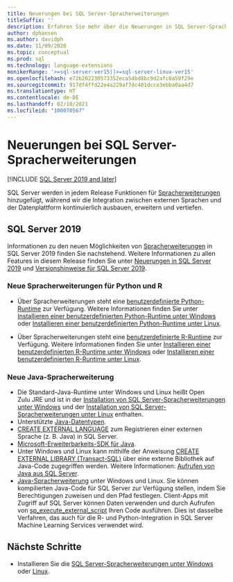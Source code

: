 ```yaml
---
title: Neuerungen bei SQL Server-Spracherweiterungen
titleSuffix: ''
description: Erfahren Sie mehr über die Neuerungen in SQL Server-Spracherweiterungen, mit denen die Integration zwischen externen Sprachen und der Datenplattform ausgebaut, erweitert und vertieft wird.
author: dphansen
ms.author: davidph
ms.date: 11/09/2020
ms.topic: conceptual
ms.prod: sql
ms.technology: language-extensions
monikerRange: '>=sql-server-ver15||>=sql-server-linux-ver15'
ms.openlocfilehash: e72b202230573352eca54bd8bc9d2afc0a58f29e
ms.sourcegitcommit: 917df4ffd22e4a229af7dc481dcce3ebba0aa4d7
ms.translationtype: HT
ms.contentlocale: de-DE
ms.lasthandoff: 02/10/2021
ms.locfileid: "100070567"
---
```

# <a name="whats-new-in-sql-server-language-extensions"></a>Neuerungen bei SQL Server-Spracherweiterungen
[!INCLUDE [SQL Server 2019 and later](../includes/applies-to-version/sqlserver2019.md)]

SQL Server werden in jedem Release Funktionen für [Spracherweiterungen](language-extensions-overview.md) hinzugefügt, während wir die Integration zwischen externen Sprachen und der Datenplattform kontinuierlich ausbauen, erweitern und vertiefen.

## <a name="sql-server-2019"></a>SQL Server 2019

Informationen zu den neuen Möglichkeiten von [Spracherweiterungen](language-extensions-overview.md) in SQL Server 2019 finden Sie nachstehend. Weitere Informationen zu allen Features in diesem Release finden Sie unter [Neuerungen in SQL Server 2019](../sql-server/what-s-new-in-sql-server-ver15.md) und [Versionshinweise für SQL Server 2019](../sql-server/sql-server-version-15-release-notes.md).

### <a name="new-python-and-r-language-extensions"></a>Neue Spracherweiterungen für Python und R

- Über Spracherweiterungen steht eine [benutzerdefinierte Python-Runtime](../machine-learning/install/custom-runtime-python.md) zur Verfügung. Weitere Informationen finden Sie unter [Installieren einer benutzerdefinierten Python-Runtime unter Windows](../machine-learning/install/custom-runtime-python.md?view=sql-server-ver15&preserve-view=true) oder [Installieren einer benutzerdefinierten Python-Runtime unter Linux](../machine-learning/install/custom-runtime-python.md?view=sql-server-linux-ver15&preserve-view=true).

- Über Spracherweiterungen steht eine [benutzerdefinierte R-Runtime](../machine-learning/install/custom-runtime-r.md) zur Verfügung. Weitere Informationen finden Sie unter [Installieren einer benutzerdefinierten R-Runtime unter Windows](../machine-learning/install/custom-runtime-r.md?view=sql-server-ver15&preserve-view=true) oder [Installieren einer benutzerdefinierten R-Runtime unter Linux](../machine-learning/install/custom-runtime-r.md?view=sql-server-linux-ver15&preserve-view=true).

### <a name="new-java-language-extension"></a>Neue Java-Spracherweiterung

- Die Standard-Java-Runtime unter Windows und Linux heißt Open Zulu JRE und ist in der [Installation von SQL Server-Spracherweiterungen unter Windows](install/windows-java.md) und der [Installation von SQL Server-Spracherweiterungen unter Linux](../linux/sql-server-linux-setup-language-extensions-java.md) enthalten.
- Unterstützte [Java-Datentypen](how-to/java-to-sql-data-types.md).
- [CREATE EXTERNAL LANGUAGE](../t-sql/statements/create-external-language-transact-sql.md) zum Registrieren einer externen Sprache (z. B. Java) in SQL Server.
- [Microsoft-Erweiterbarkeits-SDK für Java](how-to/extensibility-sdk-java-sql-server.md).
- Unter Windows und Linux kann mithilfe der Anweisung [CREATE EXTERNAL LIBRARY (Transact-SQL)](../t-sql/statements/create-external-library-transact-sql.md) über eine externe Bibliothek auf Java-Code zugegriffen werden. Weitere Informationen: [Aufrufen von Java aus SQL Server](how-to/call-java-from-sql.md).
- [Java-Spracherweiterung](language-extensions-overview.md) unter Windows und Linux. Sie können kompilierten Java-Code für SQL Server zur Verfügung stellen, indem Sie Berechtigungen zuweisen und den Pfad festlegen. Client-Apps mit Zugriff auf SQL Server können Daten verwenden und durch Aufrufen von [sp_execute_external_script](../relational-databases/system-stored-procedures/sp-execute-external-script-transact-sql.md) Ihren Code ausführen. Dies ist dasselbe Verfahren, das auch für die R- und Python-Integration in SQL Server Machine Learning Services verwendet wird.

## <a name="next-steps"></a>Nächste Schritte

+ Installieren Sie die [SQL Server-Spracherweiterungen unter Windows](install/windows-java.md) oder [Linux](../linux/sql-server-linux-setup-language-extensions-java.md).
